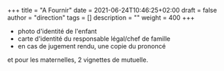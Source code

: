 +++
title       = "A Fournir"
date        = 2021-06-24T10:46:25+02:00
draft       = false
author      = "direction"
tags        = []
description = ""
weight      = 400
+++

* photo d'identité de l'enfant
* carte d'identité du responsable légal/chef de famille
* en cas de jugement rendu, une copie du prononcé

et pour les maternelles, 2 vignettes de mutuelle.
